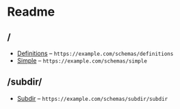 

 # Readme



## /

* [Definitions](./definitions.schema.md) – `https://example.com/schemas/definitions`
* [Simple](./simple.schema.md) – `https://example.com/schemas/simple`

## /subdir/

* [Subdir](./subdir/subdir.schema.md) – `https://example.com/schemas/subdir/subdir`
